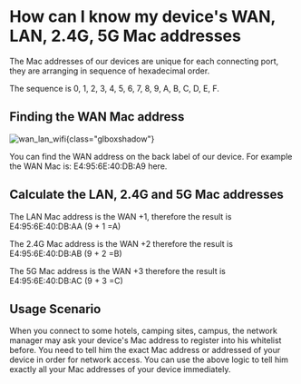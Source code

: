 # How can I know my device's WAN, LAN, 2.4G, 5G Mac addresses

The Mac addresses of our devices are unique for each connecting port, they are arranging in sequence of hexadecimal order.

The sequence is 0, 1, 2, 3, 4, 5, 6, 7, 8, 9, A, B, C, D, E, F.

## Finding the WAN Mac address

![wan_lan_wifi](https://static.gl-inet.com/docs/en/4/tutorials/where_to_find_the_device_id_mac_sn/wan_lan_wifi.png){class="glboxshadow"}

You can find the WAN address on the back label of our device. For example the WAN Mac is: E4:95:6E:40:DB:A9 here.

## Calculate the LAN, 2.4G and 5G Mac addresses

The LAN Mac address is the WAN +1, therefore the result is E4:95:6E:40:DB:AA  (9 + 1 =A)

The 2.4G Mac address is the WAN +2 therefore the result is E4:95:6E:40:DB:AB (9 + 2 =B)

The 5G Mac address is the WAN +3 therefore the result is E4:95:6E:40:DB:AC (9 + 3 =C)

## Usage Scenario

When you connect to some hotels, camping sites, campus, the network manager may ask your device's Mac address to register into his whitelist before.
You need to tell him the exact Mac address or addressed of your device in order for network access. You can use the above logic to tell him exactly all your Mac addresses of your device immediately.